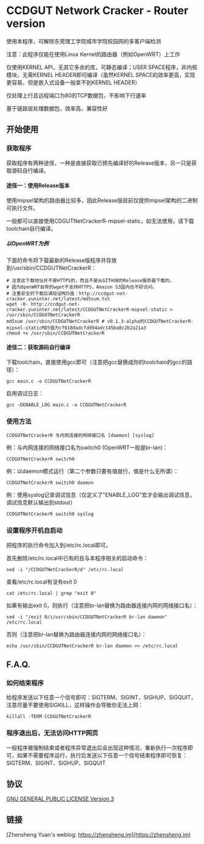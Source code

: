 # CCDGUT Network Cracker - Router version
使用本程序，可解除东莞理工学院城市学院校园网的多客户端检测

注意：此程序仅能在使用Linux Kernel的路由器（例如OpenWRT）上工作

仅使用KERNEL API，无其它多余的库，可静态编译；USER SPACE程序，非内核模块，无需KERNEL HEADER即可编译（虽然KERNEL SPACE的效率更高，实现更容易，但是嵌入式设备一般拿不到KERNEL HEADER）

仅处理上行且远程端口为80的TCP数据包，不影响下行速率

基于链路层处理数据包，效率高，兼容性好

## 开始使用

### 获取程序
获取程序有两种途径，一种是直接获取已预先编译好的Release版本，另一只是获取源码自行编译。
#### 途径一：使用Release版本
使用mipsel架构的路由器比较多，因此Release版目前仅提供mipsel架构的二进制可执行文件。

一般都可以直接使用CDGUTNetCrackerR-mipsel-static，如无法使用，请下载toolchain自行编译。
##### 以OpenWRT为例
下面的命令将下载最新的Release版程序并存放到/usr/sbin/CCDGUTNetCrackerR：
```
# 注意这下载地址并不是HTTPS的，而且不是从GITHUB的Release服务器下载的，
# 因为OpenWRT自带的wget不支持HTTPS，Amazon S3国内也不好访问。
# 注重安全的下载后请验证MD5值：http://ccdgut-net-cracker.yuninter.net/latest/md5sum.txt
wget -O- http://ccdgut-net-cracker.yuninter.net/latest/CCDGUTNetCrackerR-mipsel-static > /usr/sbin/CCDGUTNetCrackerR
md5sum /usr/sbin/CCDGUTNetCrackerR # v0.1.3-alpha的CCDGUTNetCrackerR-mipsel-staticMD5值为cf618dadcfdd94adc145ba8c2b2a21a3  
chmod +x /usr/sbin/CCDGUTNetCrackerR
```

#### 途径二：获取源码自行编译
下载toolchain，直接使用gcc即可（注意把gcc替换成你的toolchain的gcc的路径）：
```
gcc main.c -o CCDGUTNetCrackerR
```
启用调试日志：
```
gcc -DENABLE_LOG main.c -o CCDGUTNetCrackerR
```

### 使用方法
```
CCDGUTNetCrackerR 与内网连接的网络接口名 [daemon] [syslog]
```
例：与内网连接的网络接口名为switch0 (OpenWRT一般是br-lan)：
```
CCDGUTNetCrackerR switch0
```
例：以daemon模式运行（第二个参数只要有值就行，值是什么无所谓）：
```
CCDGUTNetCrackerR switch0 daemon
```
例：使用syslog记录调试信息（仅定义了"ENABLE_LOG"宏才会输出调试信息，调试信息默认输出到stdout）
```
CCDGUTNetCrackerR switch0 syslog
```

### 设置程序开机自启动
把程序的执行命令加入到/etc/rc.local即可。

首先删除/etc/rc.local中已有的且与本程序相关的启动命令：
```
sed -i "/CCDGUTNetCrackerR/d" /etc/rc.local
```
查看/etc/rc.local有没有exit 0
```
cat /etc/rc.local | grep "exit 0"
```
如果有输出exit 0，则执行（注意把br-lan替换为路由器连接内网的网络接口名）：
```
sed -i "/exit 0/i/usr/sbin/CCDGUTNetCrackerR br-lan daemon" /etc/rc.local
```
否则（注意把br-lan替换为路由器连接内网的网络接口名）：
```
echo /usr/sbin/CCDGUTNetCrackerR br-lan daemon >> /etc/rc.local
```


## F.A.Q.
### 如何结束程序
给程序发送以下任意一个信号即可：SIGTERM、SIGINT、SIGHUP、SIGQUIT，注意尽量不要使用SIGKILL，这样操作会导致你无法上网：
```
killall -TERM CCDGUTNetCrackerR
```
### 程序退出后，无法访问HTTP网页
一般程序被强制结束或者程序异常退出后会出现这种情况，重新执行一次程序即可，如果不需要程序运行，执行后发送以下任意一个信号结束程序即可恢复：SIGTERM、SIGINT、SIGHUP、SIGQUIT

## 协议
[GNU GENERAL PUBLIC LICENSE Version 3](https://www.gnu.org/licenses/gpl-3.0.en.html)

## 链接
[Zhensheng Yuan's weblog: https://zhensheng.im](https://zhensheng.im)
